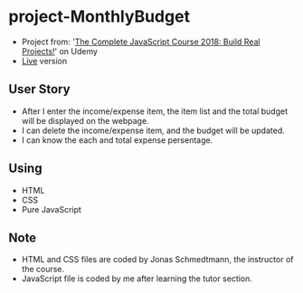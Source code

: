 # project-MonthlyBudget
* Project from: '[The Complete JavaScript Course 2018: Build Real Projects!](https://www.udemy.com/the-complete-javascript-course/)' on Udemy
* [Live](https://pocoapocochen.github.io/project-MonthlyBudget/) version

## User Story
* After I enter the income/expense item, the item list and the total budget will be displayed on the webpage.
* I can delete the income/expense item, and the budget will be updated.
* I can know the each and total expense persentage.

## Using
* HTML
* CSS
* Pure JavaScript

## Note
* HTML and CSS files are coded by Jonas Schmedtmann, the instructor of the course.
* JavaScript file is coded by me after learning the tutor section.
